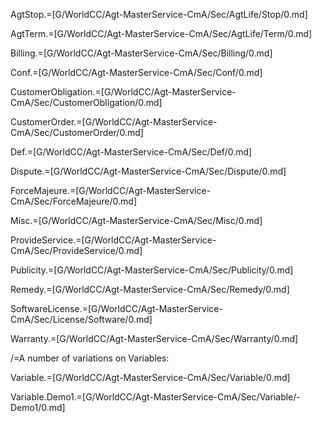 AgtStop.=[G/WorldCC/Agt-MasterService-CmA/Sec/AgtLife/Stop/0.md]

AgtTerm.=[G/WorldCC/Agt-MasterService-CmA/Sec/AgtLife/Term/0.md]

Billing.=[G/WorldCC/Agt-MasterService-CmA/Sec/Billing/0.md]

Conf.=[G/WorldCC/Agt-MasterService-CmA/Sec/Conf/0.md]

CustomerObligation.=[G/WorldCC/Agt-MasterService-CmA/Sec/CustomerObligation/0.md]

CustomerOrder.=[G/WorldCC/Agt-MasterService-CmA/Sec/CustomerOrder/0.md]

Def.=[G/WorldCC/Agt-MasterService-CmA/Sec/Def/0.md]

Dispute.=[G/WorldCC/Agt-MasterService-CmA/Sec/Dispute/0.md]

ForceMajeure.=[G/WorldCC/Agt-MasterService-CmA/Sec/ForceMajeure/0.md]

Misc.=[G/WorldCC/Agt-MasterService-CmA/Sec/Misc/0.md]

ProvideService.=[G/WorldCC/Agt-MasterService-CmA/Sec/ProvideService/0.md]

Publicity.=[G/WorldCC/Agt-MasterService-CmA/Sec/Publicity/0.md]

Remedy.=[G/WorldCC/Agt-MasterService-CmA/Sec/Remedy/0.md]

SoftwareLicense.=[G/WorldCC/Agt-MasterService-CmA/Sec/License/Software/0.md]

Warranty.=[G/WorldCC/Agt-MasterService-CmA/Sec/Warranty/0.md]

/=A number of variations on Variables:

Variable.=[G/WorldCC/Agt-MasterService-CmA/Sec/Variable/0.md]

Variable.Demo1.=[G/WorldCC/Agt-MasterService-CmA/Sec/Variable/-Demo1/0.md]